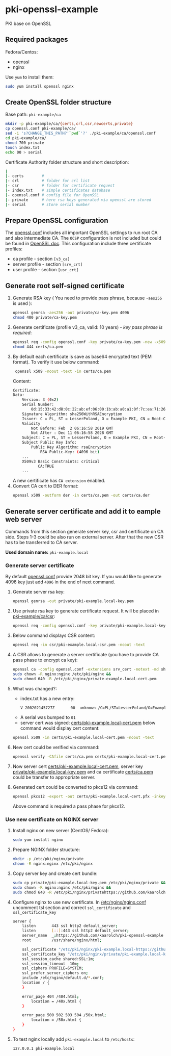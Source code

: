 # pki-openssl-example
PKI base on OpenSSL
## Required packages
Fedora/Centos:
*  openssl
*  nginx

Use `yum` to install them:
```bash
sudo yum install openssl nginx
```
## Create OpenSSL folder structure
Base path:  `pki-example/ca`

```bash
mkdir -p pki-example/ca/{certs,crl,csr,newcerts,private}
cp openssl.conf pki-example/ca/
sed -i 's?CHANGE_THIS_PATH?'`pwd`'?' ./pki-example/ca/openssl.conf
cd pki-example/ca/
chmod 700 private
touch index.txt
echo 00 > serial
```

Certificate Authority folder structure and short description:

```bash
|
|- certs        #
|- crl          # folder for crl list
|- csr          # folder for certificate request
|- index.txt    # simple certificates database
|- openssl.conf # config file for OpenSSL
|- private      # here rsa keys generated via openssl are stored
|- serial       # store serial number
```
## Prepare OpenSSL configuration
The [openssl.conf](openssl.conf) includes all important OpenSSL settings to run root CA and also intermediate CA. The `OCSP` configuration is not included but could be found in [OpenSSL doc](https://www.openssl.org/docs/).
 This configuration include three certificate profiles:
 - ca profile - section `[v3_ca]`
 - server profile - section `[srv_crt]`
 - user profile - section  `[usr_crt]`

## Generate root self-signed certificate

1.  Generate RSA key ( You need to provide pass phrase, because `-aes256 ` is used ):
    ```bash
    openssl genrsa -aes256 -out private/ca-key.pem 4096
    chmod 400 private/ca-key.pem
    ```
2.  Generate certificate (profile v3_ca, valid: 10 years) - *key pass phrase is required*:
    ```bash
    openssl req -config openssl.conf -key private/ca-key.pem -new -x509 -days 3650 -sha256 -extensions v3_ca -out certs/ca.pem
    chmod 444 certs/ca.pem
    ```
3.  By default each certificate is save as base64 encrypted text (PEM format). To verify it use below command:
    ```bash
     openssl x509 -noout -text -in certs/ca.pem
    ```
    Content:
    ```bash
    Certificate:
    Data:
        Version: 3 (0x2)
        Serial Number:
            0d:15:33:42:d8:0c:22:ab:ef:06:00:1b:ab:a0:a1:0f:7c:ea:71:26
        Signature Algorithm: sha256WithRSAEncryption
        Issuer: C = PL, ST = LesserPoland, O = Example PKI, CN = Root-CA
        Validity
            Not Before: Feb  2 06:16:58 2019 GMT
            Not After : Dec 11 06:16:58 2028 GMT
        Subject: C = PL, ST = LesserPoland, O = Example PKI, CN = Root-CA
        Subject Public Key Info:
            Public Key Algorithm: rsaEncryption
                RSA Public-Key: (4096 bit)
        ...
        X509v3 Basic Constraints: critical
               CA:TRUE
        ...
    ```
    A new certificate has `CA extension` enabled.
4.  Convert CA cert to DER format:
    ```bash
    openssl x509 -outform der -in certs/ca.pem -out certs/ca.der
    ```
## Generate server certificate and add it to eample web server

Commands from this section generate server key, csr and certificate on CA side. Steps 1-3 could be also run on external server. After that the new CSR has to be transferred to CA server.

**Used domain name:** `pki-example.local`

### Generate server certificate

By default [openssl.conf](openssl.conf#L51) provide 2048 bit key. If you would like to generate 4096 key just add `4096` in the end of next command.

1.  Generate server rsa key:
    ```bash
    openssl genrsa -out private/pki-example.local-key.pem
    ```

2.  Use private rsa key to generate certificate request. It will be placed in [pki-example/ca/csr](pki-example/ca/csr):

    ```bash
    openssl req -config openssl.conf -key private/pki-example.local-key.pem  -new -sha256 -out csr/pki-example.local-csr.pem -subj "/C=PL/ST=LesserPoland/O=Example PKI/CN=pki-example.local"
    ```

3.  Below command displays CSR content:

    ```bash
    openssl req -in csr/pki-example.local-csr.pem -noout -text
    ```
4.  A CSR allows to generate a server certificate (you have to provide CA pass phase to encrypt ca key):

    ```bash
    openssl ca -config openssl.conf -extensions srv_cert -notext -md sha256 -in csr/pki-example.local-csr.pem -out certs/pkisudo cp private/pki-example.local-key.pem /etc/pki/nginx/private && sudo cat certs/pki-example.local-cert.pem certs/ca.pem | sudo tee -a /etc/pki/nginx/pki-example.local-bundle.pem &&
    sudo chown -R nginx:nginx /etc/pki/nginx &&
    sudo chmod 640 -R /etc/pki/nginx/private-example.local-cert.pem
    ```
5.  What was changed?:
    * index.txt has a new entry:
      ```bash
      V	200202145727Z		00	unknown	/C=PL/ST=LesserPoland/O=Example PKI/CN=pki-example.local
      ```
    * A serial was bumped to `01`
    * server cert was signed: [certs/pki-example.local-cert.pem](certs/pki-example.local-cert.pem) below command would display cert content:
    ```bash
    openssl x509 -in certs/pki-example.local-cert.pem -noout -text
    ```
6.  New cert could be verified via command:
    ```bash
    openssl verify -CAfile certs/ca.pem certs/pki-example.local-cert.pem
    ```
7.  Now server cert [certs/pki-example.local-cert.pem](certs/pki-example.local-cert.pem), server key [private/pki-example.local-key.pem](private/pki-example.local-key.pem) and ca certificate [certs/ca.pem](certs/ca.pem) could be transfer to appropriate server.
8.  Generated cert could be converted to pkcs12 via command:
    ```bash
    openssl pkcs12 -export -out certs/pki-example.local-cert.pfx -inkey private/pki-example.local-key.pem -in certs/pki-example.local-cert.pem -certfile certs/ca.pem
    ```
    Above command is required a pass phase for pkcs12.  

### Use new certificate on NGINX server

1.  Install nginx on new server (CentOS/ Fedora):
    ```bash
    sudo yum install nginx
    ```
2.  Prepare NGINX folder structure:
    ```bash
    mkdir -p /etc/pki/nginx/private
    chown -R nginx:nginx /etc/pki/nginx
    ```
3.  Copy server key and create cert bundle:
    ```bash
    sudo cp private/pki-example.local-key.pem /etc/pki/nginx/private && sudo cat certs/pki-example.local-cert.pem certs/ca.pem | sudo tee -a /etc/pki/nginx/pki-example.local-bundle.pem &&
    sudo chown -R nginx:nginx /etc/pki/nginx &&
    sudo chmod 640 -R /etc/pki/nginx/privatehttps://github.com/kaarolch/pki-openssl-example
    ```
4.  Configure nginx to use new certificate. In [/etc/nginx/nginx.conf](/etc/nginx/nginx.conf) uncomment tsl section and correct `ssl_certificate` and `ssl_certificate_key`
    ```bash
    server {
        listen       443 ssl http2 default_server;
        listen       [::]:443 ssl http2 default_server;
        server_name  _;https://github.com/kaarolch/pki-openssl-example
        root         /usr/share/nginx/html;

        ssl_certificate "/etc/pki/nginx/pki-example.local-https://github.com/kaarolch/pki-openssl-examplebundle.pem";
        ssl_certificate_key "/etc/pki/nginx/private/pki-example.local-key.pem";
        ssl_session_cache shared:SSL:1m;
        ssl_session_timeout  10m;
        ssl_ciphers PROFILE=SYSTEM;
        ssl_prefer_server_ciphers on;
        include /etc/nginx/default.d/*.conf;
        location / {
        }

        error_page 404 /404.html;
            location = /40x.html {
        }

        error_page 500 502 503 504 /50x.html;
            location = /50x.html {
        }
    }
    ```
5.  To test nginx locally add `pki-example.local` to `/etc/hosts`:
    ```bash
    127.0.0.1 pki-example.local
    ```
